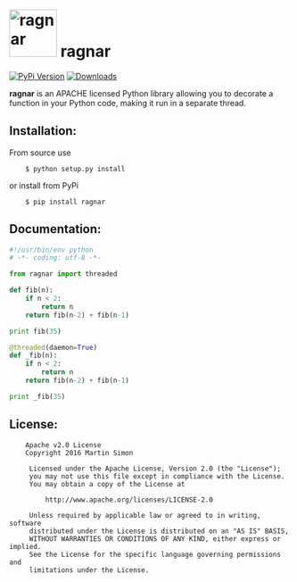 <h1><img src="https://raw.githubusercontent.com/mrsmn/ragnar/master/doc/ragnar.png" height=85 alt="ragnar" title="ragnar"> ragnar</h1>

[![PyPi Version](http://img.shields.io/pypi/v/ragnar.svg)](https://pypi.python.org/pypi/ragnar/)   [![Downloads](http://img.shields.io/pypi/dm/ragnar.svg)](https://pypi.python.org/pypi/ragnar/)

**ragnar** is an APACHE licensed Python library allowing you to decorate a function in your Python code, making it run in a separate thread.

## Installation:

From source use

		$ python setup.py install

or install from PyPi

		$ pip install ragnar

## Documentation:

```python
#!/usr/bin/env python
# -*- coding: utf-8 -*-

from ragnar import threaded

def fib(n):
	if n < 2:
		return n
	return fib(n-2) + fib(n-1)

print fib(35)

@threaded(daemon=True)
def _fib(n):
	if n < 2:
		return n
	return fib(n-2) + fib(n-1)

print _fib(35)
```

## License:

```
	Apache v2.0 License
	Copyright 2016 Martin Simon

	 Licensed under the Apache License, Version 2.0 (the "License");
	 you may not use this file except in compliance with the License.
	 You may obtain a copy of the License at

		 http://www.apache.org/licenses/LICENSE-2.0

	 Unless required by applicable law or agreed to in writing, software
	 distributed under the License is distributed on an "AS IS" BASIS,
	 WITHOUT WARRANTIES OR CONDITIONS OF ANY KIND, either express or implied.
	 See the License for the specific language governing permissions and
	 limitations under the License.

```